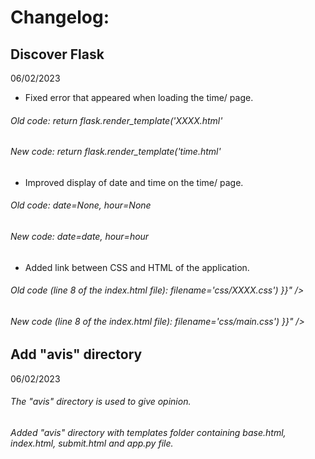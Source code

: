 # Changelog:

## Discover Flask

06/02/2023

- Fixed error that appeared when loading the time/ page.

###### Old code: return flask.render_template('XXXX.html'
###### New code: return flask.render_template('time.html'

- Improved display of date and time on the time/ page.
###### Old code: date=None, hour=None
###### New code: date=date, hour=hour

- Added link between CSS and HTML of the application.
###### Old code (line 8 of the index.html file):  filename='css/XXXX.css') }}" />
###### New code (line 8 of the index.html file): filename='css/main.css') }}" />

## Add "avis" directory

06/02/2023

###### The "avis" directory is used to give opinion.
###### Added "avis" directory with templates folder containing base.html, index.html, submit.html and app.py file.
